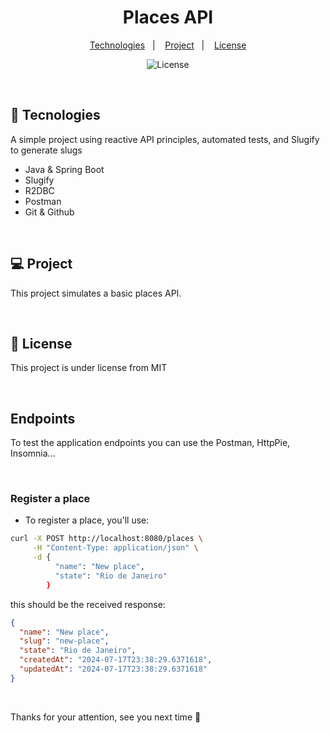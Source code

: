 <h1 align="center"> Places API </h1>
<p align="center">
  <a href="#-tecnologies">Technologies</a>&nbsp;&nbsp;&nbsp;|&nbsp;&nbsp;&nbsp;
  <a href="#-project">Project</a>&nbsp;&nbsp;&nbsp;|&nbsp;&nbsp;&nbsp;
  <a href="#memo-license">License</a>
  <p align="center">
  <img alt="License" src="https://img.shields.io/static/v1?label=license&message=MIT&color=49AA26&labelColor=000000">
</p>
</p>

<br>

## 🚀 Tecnologies

A simple project using reactive API principles, automated tests, and Slugify to generate slugs

- Java & Spring Boot
- Slugify
- R2DBC
- Postman 
- Git & Github 

 <br>

## 💻 Project

This project simulates a basic places API.

<br>

## :memo: License


This project is under license from MIT

<br>

## Endpoints 
<p>To test the application endpoints you can use the Postman, HttpPie, Insomnia...</p>

<br>

### Register a place
 - <p> To register a place, you'll use: </p>
 
```sh
curl -X POST http://localhost:8080/places \
     -H "Content-Type: application/json" \
     -d {
          "name": "New place",
          "state": "Rio de Janeiro"
        }
```

<p> this should be the received response: </p>

```json
{
  "name": "New place",
  "slug": "new-place",
  "state": "Rio de Janeiro",
  "createdAt": "2024-07-17T23:38:29.6371618",
  "updatedAt": "2024-07-17T23:38:29.6371618"
}
```

<br>

<p>Thanks for your attention, see you next time 💜</p>

